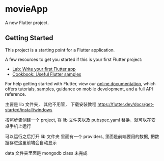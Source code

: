 # movieApp

A new Flutter project.

## Getting Started

This project is a starting point for a Flutter application.

A few resources to get you started if this is your first Flutter project:

- [Lab: Write your first Flutter app](https://flutter.dev/docs/get-started/codelab)
- [Cookbook: Useful Flutter samples](https://flutter.dev/docs/cookbook)

For help getting started with Flutter, view our
[online documentation](https://flutter.dev/docs), which offers tutorials,
samples, guidance on mobile development, and a full API reference.

主要是 lib 文件夹， 其他不用管，
下载安装教程
https://flutter.dev/docs/get-started/install/windows

按照步骤创建一个 project, 将 lib 文件夹以及 pubspec.yaml 替换，就可以在安卓手机上运行

可以运行之后打开 lib 文件夹 里面有一个 providers, 里面是前端要用的数据, 把数据存进这里前端会自动显示

data 文件夹里面是 mongodb class 未完成
